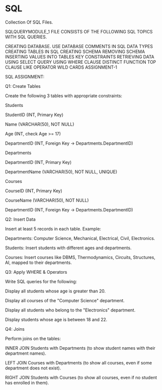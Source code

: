 # SQL
Collection Of SQL Files.

SQLQUERYMODULE_1 FILE CONSISTS OF THE FOLLOWING SQL TOPICS WITH SQL QUERIES.

CREATING DATABASE.
USE DATABASE
COMMENTS IN SQL
DATA TYPES
CREATING TABLES IN SQL
CREATING SCHEMA
REMOVING SCHEMA
INSERTING VALUES INTO TABLES
KEY CONSTRAINTS
RETRIEVING DATA USING SELECT QUERY
USING WHERE CLAUSE
DISTINCT FUNCTION
TOP CLAUSE
LIKE OPERATOR
WILD CARDS
ASSIGNMENT-1

SQL ASSIGNMENT:

Q1: Create Tables

Create the following 3 tables with appropriate constraints:

Students

StudentID (INT, Primary Key)

Name (VARCHAR(50), NOT NULL)

Age (INT, check Age >= 17)

DepartmentID (INT, Foreign Key → Departments.DepartmentID)

Departments

DepartmentID (INT, Primary Key)

DepartmentName (VARCHAR(50), NOT NULL, UNIQUE)

Courses

CourseID (INT, Primary Key)

CourseName (VARCHAR(50), NOT NULL)

DepartmentID (INT, Foreign Key → Departments.DepartmentID)

Q2: Insert Data

Insert at least 5 records in each table. Example:

Departments: Computer Science, Mechanical, Electrical, Civil, Electronics.

Students: Insert students with different ages and departments.

Courses: Insert courses like DBMS, Thermodynamics, Circuits, Structures, AI, mapped to their departments.

Q3: Apply WHERE & Operators

Write SQL queries for the following:

Display all students whose age is greater than 20.

Display all courses of the "Computer Science" department.

Display all students who belong to the "Electronics" department.

Display students whose age is between 18 and 22.

Q4: Joins

Perform joins on the tables:

INNER JOIN Students with Departments (to show student names with their department names).

LEFT JOIN Courses with Departments (to show all courses, even if some department does not exist).

RIGHT JOIN Students with Courses (to show all courses, even if no student has enrolled in them).
